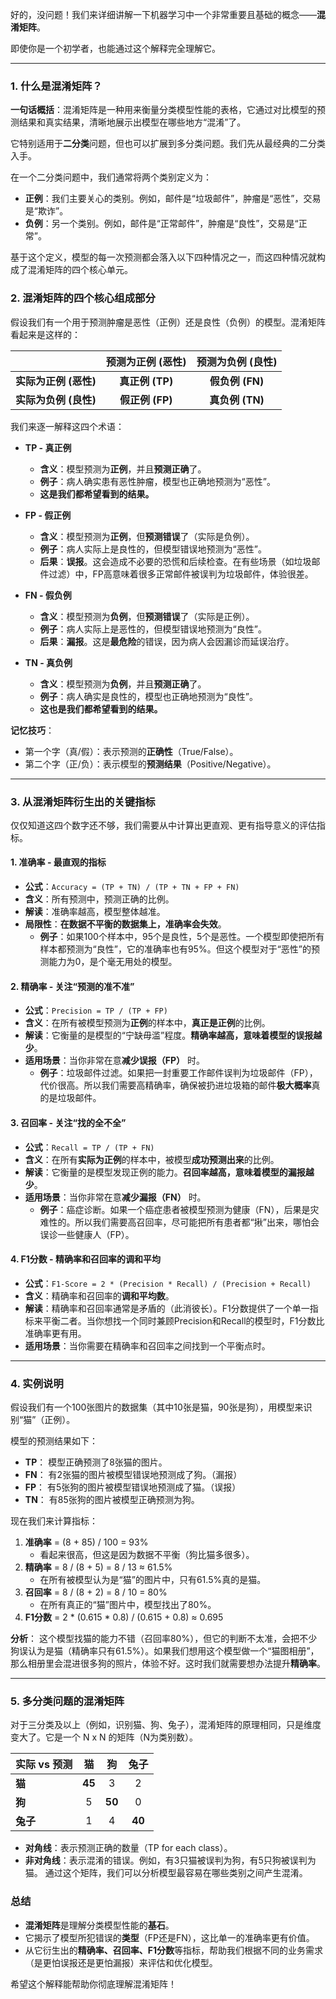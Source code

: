 好的，没问题！我们来详细讲解一下机器学习中一个非常重要且基础的概念——**混淆矩阵**。

即使你是一个初学者，也能通过这个解释完全理解它。

---

### 1. 什么是混淆矩阵？

**一句话概括**：混淆矩阵是一种用来衡量分类模型性能的表格，它通过对比模型的预测结果和真实结果，清晰地展示出模型在哪些地方“混淆”了。

它特别适用于**二分类**问题，但也可以扩展到多分类问题。我们先从最经典的二分类入手。

在一个二分类问题中，我们通常将两个类别定义为：
*   **正例**：我们主要关心的类别。例如，邮件是“垃圾邮件”，肿瘤是“恶性”，交易是“欺诈”。
*   **负例**：另一个类别。例如，邮件是“正常邮件”，肿瘤是“良性”，交易是“正常”。

基于这个定义，模型的每一次预测都会落入以下四种情况之一，而这四种情况就构成了混淆矩阵的四个核心单元。

### 2. 混淆矩阵的四个核心组成部分

假设我们有一个用于预测肿瘤是恶性（正例）还是良性（负例）的模型。混淆矩阵看起来是这样的：

|                  | **预测为正例 (恶性)** | **预测为负例 (良性)** |
| :--------------- | :-------------------: | :-------------------: |
| **实际为正例 (恶性)** |      **真正例 (TP)**      |      **假负例 (FN)**      |
| **实际为负例 (良性)** |      **假正例 (FP)**      |      **真负例 (TN)**      |

我们来逐一解释这四个术语：

*   **TP - 真正例**
    *   **含义**：模型预测为**正例**，并且**预测正确**了。
    *   **例子**：病人确实患有恶性肿瘤，模型也正确地预测为“恶性”。
    *   **这是我们都希望看到的结果。**

*   **FP - 假正例**
    *   **含义**：模型预测为**正例**，但**预测错误**了（实际是负例）。
    *   **例子**：病人实际上是良性的，但模型错误地预测为“恶性”。
    *   **后果**：**误报**。这会造成不必要的恐慌和后续检查。在有些场景（如垃圾邮件过滤）中，FP高意味着很多正常邮件被误判为垃圾邮件，体验很差。

*   **FN - 假负例**
    *   **含义**：模型预测为**负例**，但**预测错误**了（实际是正例）。
    *   **例子**：病人实际上是恶性的，但模型错误地预测为“良性”。
    *   **后果**：**漏报**。这是**最危险**的错误，因为病人会因漏诊而延误治疗。

*   **TN - 真负例**
    *   **含义**：模型预测为**负例**，并且**预测正确**了。
    *   **例子**：病人确实是良性的，模型也正确地预测为“良性”。
    *   **这也是我们都希望看到的结果。**

**记忆技巧**：
*   第一个字（真/假）：表示预测的**正确性**（True/False）。
*   第二个字（正/负）：表示模型的**预测结果**（Positive/Negative）。

---

### 3. 从混淆矩阵衍生出的关键指标

仅仅知道这四个数字还不够，我们需要从中计算出更直观、更有指导意义的评估指标。

#### 1. 准确率 - 最直观的指标

*   **公式**：`Accuracy = (TP + TN) / (TP + TN + FP + FN)`
*   **含义**：所有预测中，预测正确的比例。
*   **解读**：准确率越高，模型整体越准。
*   **局限性**：**在数据不平衡的数据集上，准确率会失效**。
    *   **例子**：如果100个样本中，95个是良性，5个是恶性。一个模型即使把所有样本都预测为“良性”，它的准确率也有95%。但这个模型对于“恶性”的预测能力为0，是个毫无用处的模型。

#### 2. 精确率 - 关注“预测的准不准”

*   **公式**：`Precision = TP / (TP + FP)`
*   **含义**：在所有被模型预测为**正例**的样本中，**真正是正例**的比例。
*   **解读**：它衡量的是模型的“宁缺毋滥”程度。**精确率越高，意味着模型的误报越少**。
*   **适用场景**：当你非常在意**减少误报（FP）** 时。
    *   **例子**：垃圾邮件过滤。如果把一封重要工作邮件误判为垃圾邮件（FP），代价很高。所以我们需要高精确率，确保被扔进垃圾箱的邮件**极大概率**真的是垃圾邮件。

#### 3. 召回率 - 关注“找的全不全”

*   **公式**：`Recall = TP / (TP + FN)`
*   **含义**：在所有**实际为正例**的样本中，被模型**成功预测出来**的比例。
*   **解读**：它衡量的是模型发现正例的能力。**召回率越高，意味着模型的漏报越少**。
*   **适用场景**：当你非常在意**减少漏报（FN）** 时。
    *   **例子**：癌症诊断。如果一个癌症患者被模型预测为健康（FN），后果是灾难性的。所以我们需要高召回率，尽可能把所有患者都“揪”出来，哪怕会误诊一些健康人（FP）。

#### 4. F1分数 - 精确率和召回率的调和平均

*   **公式**：`F1-Score = 2 * (Precision * Recall) / (Precision + Recall)`
*   **含义**：精确率和召回率的**调和平均数**。
*   **解读**：精确率和召回率通常是矛盾的（此消彼长）。F1分数提供了一个单一指标来平衡二者。当你想找一个同时兼顾Precision和Recall的模型时，F1分数比准确率更有用。
*   **适用场景**：当你需要在精确率和召回率之间找到一个平衡点时。

---

### 4. 实例说明

假设我们有一个100张图片的数据集（其中10张是猫，90张是狗），用模型来识别“猫”（正例）。

模型的预测结果如下：
*   **TP**： 模型正确预测了8张猫的图片。
*   **FN**： 有2张猫的图片被模型错误地预测成了狗。（漏报）
*   **FP**： 有5张狗的图片被模型错误地预测成了猫。（误报）
*   **TN**： 有85张狗的图片被模型正确预测为狗。

现在我们来计算指标：

1.  **准确率** = (8 + 85) / 100 = 93%
    *   看起来很高，但这是因为数据不平衡（狗比猫多很多）。
2.  **精确率** = 8 / (8 + 5) = 8 / 13 ≈ 61.5%
    *   在所有被模型认为是“猫”的图片中，只有61.5%真的是猫。
3.  **召回率** = 8 / (8 + 2) = 8 / 10 = 80%
    *   在所有真正的“猫”图片中，模型找出了80%。
4.  **F1分数** = 2 * (0.615 * 0.8) / (0.615 + 0.8) ≈ 0.695

**分析**：
这个模型找猫的能力不错（召回率80%），但它的判断不太准，会把不少狗误认为是猫（精确率只有61.5%）。如果我们想用这个模型做一个“猫图相册”，那么相册里会混进很多狗的照片，体验不好。这时我们就需要想办法提升**精确率**。

---

### 5. 多分类问题的混淆矩阵

对于三分类及以上（例如，识别猫、狗、兔子），混淆矩阵的原理相同，只是维度变大了。它是一个 N x N 的矩阵（N为类别数）。

| 实际 vs 预测 | 猫 | 狗 | 兔子 |
| :--- | :---: | :---: | :---: |
| **猫** | **45** | 3 | 2 |
| **狗** | 5 | **50** | 0 |
| **兔子** | 1 | 4 | **40** |

*   **对角线**：表示预测正确的数量（TP for each class）。
*   **非对角线**：表示混淆的错误。例如，有3只猫被误判为狗，有5只狗被误判为猫。
通过这个矩阵，我们可以分析模型最容易在哪些类别之间产生混淆。

### 总结

*   **混淆矩阵**是理解分类模型性能的**基石**。
*   它揭示了模型所犯错误的**类型**（FP还是FN），这比单一的准确率更有价值。
*   从它衍生出的**精确率、召回率、F1分数**等指标，帮助我们根据不同的业务需求（是更怕误报还是更怕漏报）来评估和优化模型。

希望这个解释能帮助你彻底理解混淆矩阵！